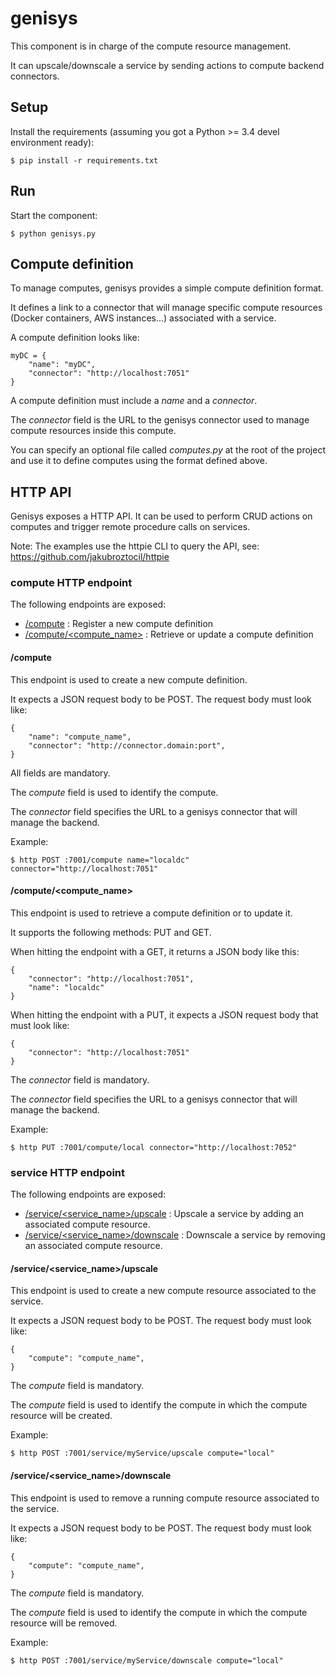 # genisys

This component is in charge of the compute resource management.

It can upscale/downscale a service by sending actions to compute backend connectors. 

## Setup

Install the requirements (assuming you got a Python >= 3.4 devel environment ready):

````
$ pip install -r requirements.txt
````

## Run

Start the component:

````
$ python genisys.py
````

## Compute definition

To manage computes, genisys provides a simple compute definition format.

It defines a link to a connector that will manage specific compute resources (Docker containers, AWS instances...) associated with a service.

A compute definition looks like:

````
myDC = {
	"name": "myDC",
	"connector": "http://localhost:7051"
}
````

A compute definition must include a *name* and a *connector*.

The *connector* field is the URL to the genisys connector used to manage compute resources inside this compute.

You can specify an optional file called *computes.py* at the root of the project and use it to define computes using the format defined above. 

## HTTP API

Genisys exposes a HTTP API. It can be used to perform CRUD actions on computes and trigger remote procedure calls on services.

Note: The examples use the httpie CLI to query the API, see: https://github.com/jakubroztocil/httpie

### compute HTTP endpoint

The following endpoints are exposed:

* [/compute](#compute-1) : Register a new compute definition
* [/compute/\<compute_name\>](#computecompute_name) : Retrieve or update a compute definition

#### /compute

This endpoint is used to create a new compute definition.

It expects a JSON request body to be POST. The request body must look like:

````
{
	"name": "compute_name",
	"connector": "http://connector.domain:port",
}
````

All fields are mandatory.

The *compute* field is used to identify the compute.

The *connector* field specifies the URL to a genisys connector that will manage the backend.

Example:

````
$ http POST :7001/compute name="localdc" connector="http://localhost:7051"
````

#### /compute/\<compute_name\>

This endpoint is used to retrieve a compute definition or to update it.

It supports the following methods: PUT and GET.

When hitting the endpoint with a GET, it returns a JSON body like this:

````
{
    "connector": "http://localhost:7051", 
    "name": "localdc"
}
````

When hitting the endpoint with a PUT, it expects a JSON request body that must look like:

````
{
	"connector": "http://localhost:7051"
}
````

The *connector* field is mandatory.

The *connector* field specifies the URL to a genisys connector that will manage the backend.

Example:

````
$ http PUT :7001/compute/local connector="http://localhost:7052"
````

### service HTTP endpoint

The following endpoints are exposed:

* [/service/\<service_name\>/upscale](#serviceservice_namestart) : Upscale a service by adding an associated compute resource.
* [/service/\<service_name\>/downscale](#serviceservice_namekill) : Downscale a service by removing an associated compute resource.

#### /service/\<service_name\>/upscale

This endpoint is used to create a new compute resource associated to the service.

It expects a JSON request body to be POST. The request body must look like:

````
{
	"compute": "compute_name",
}
````

The *compute* field is mandatory.

The *compute* field is used to identify the compute in which the compute resource will be created.

Example:

````
$ http POST :7001/service/myService/upscale compute="local"
````

#### /service/\<service_name\>/downscale

This endpoint is used to remove a running compute resource associated to the service.

It expects a JSON request body to be POST. The request body must look like:

````
{
	"compute": "compute_name",
}
````

The *compute* field is mandatory.

The *compute* field is used to identify the compute in which the compute resource will be removed.

Example:

````
$ http POST :7001/service/myService/downscale compute="local"
````
